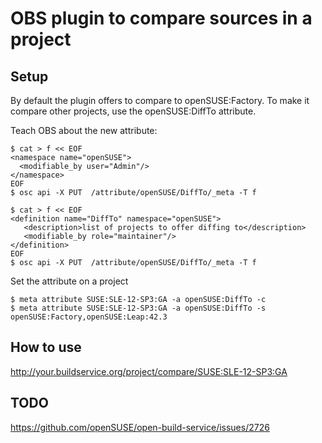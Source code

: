 # OBS plugin to compare sources in a project

## Setup

By default the plugin offers to compare to openSUSE:Factory. To make
it compare other projects, use the openSUSE:DiffTo attribute.

Teach OBS about the new attribute:

    $ cat > f << EOF
    <namespace name="openSUSE">
      <modifiable_by user="Admin"/>
    </namespace>
    EOF
    $ osc api -X PUT  /attribute/openSUSE/DiffTo/_meta -T f

    $ cat > f << EOF
    <definition name="DiffTo" namespace="openSUSE">
       <description>list of projects to offer diffing to</description>
       <modifiable_by role="maintainer"/>
    </definition>
    EOF
    $ osc api -X PUT  /attribute/openSUSE/DiffTo/_meta -T f

Set the attribute on a project

    $ meta attribute SUSE:SLE-12-SP3:GA -a openSUSE:DiffTo -c
    $ meta attribute SUSE:SLE-12-SP3:GA -a openSUSE:DiffTo -s openSUSE:Factory,openSUSE:Leap:42.3

## How to use

http://your.buildservice.org/project/compare/SUSE:SLE-12-SP3:GA

## TODO

https://github.com/openSUSE/open-build-service/issues/2726
